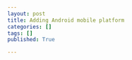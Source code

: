 ```yaml
---
layout: post
title: Adding Android mobile platform
categories: []
tags: []
published: True

---
```


